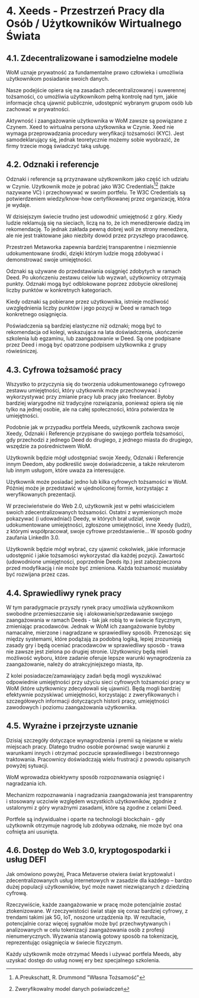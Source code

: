 # 4. Xeeds - Przestrzeń Pracy dla Osób / Użytkowników Wirtualnego Świata

## 4.1. Zdecentralizowane i samodzielne modele

WoM uznaje prywatność za fundamentalne prawo człowieka i umożliwia użytkownikom posiadanie swoich danych.

Nasze podejście opiera się na zasadach zdecentralizowanej i suwerennej tożsamości, co umożliwia użytkownikom pełną kontrolę nad tym, jakie informacje chcą ujawnić publicznie, udostępnić wybranym grupom osób lub zachować w prywatności.

Aktywność i zaangażowanie użytkownika w WoM zawsze są powiązane z Czynem. Xeed to wirtualna persona użytkownika w Czynie. Xeed nie wymaga przeprowadzania procedury weryfikacji tożsamości (KYC). Jest samodeklarujący się, jednak teoretycznie możemy sobie wyobrazić, że firmy trzecie mogą świadczyć taką usługę.

## 4.2. Odznaki i referencje

Odznaki i referencje są przyznawane użytkownikom jako część ich udziału w Czynie. Użytkownik może je pobrać jako W3C Credentials[^7][^8] (także nazywane VC) i przechowywać w swoim portfelu. Te W3C Credentials są potwierdzeniem wiedzy/know-how certyfikowanej przez organizację, która je wydaje.

W dzisiejszym świecie trudno jest udowodnić umiejętność z góry. Kiedy ludzie reklamują się na sieciach, liczą na to, że ich menedżerowie dadzą im rekomendację. To jednak zakłada pewną dobrej woli ze strony menedżera, ale nie jest traktowane jako niezbity dowód przez przyszłego pracodawcę.

Przestrzeń Metaworka zapewnia bardziej transparentne i niezmiennie udokumentowane środki, dzięki którym ludzie mogą zdobywać i demonstrować swoje umiejętności.

Odznaki są używane do przedstawiania osiągnięć zdobytych w ramach Deed. Po ukończeniu zestawu celów lub wyzwań, użytkownicy otrzymają punkty. Odznaki mogą być odblokowane poprzez zdobycie określonej liczby punktów w konkretnych kategoriach.

Kiedy odznaki są pobierane przez użytkownika, istnieje możliwość uwzględnienia liczby punktów i jego pozycji w Deed w ramach tego konkretnego osiągnięcia.

Poświadczenia są bardziej elastyczne niż odznaki; mogą być to rekomendacja od kolegi, wskazująca na lata doświadczenia, ukończenie szkolenia lub egzaminu, lub zaangażowanie w Deed. Są one podpisane przez Deed i mogą być opatrzone podpisem użytkownika z grupy rówieśniczej.

## 4.3. Cyfrowa tożsamość pracy

Wszystko to przyczynia się do tworzenia udokumentowanego cyfrowego zestawu umiejętności, który użytkownik może przechowywać i wykorzystywać przy zmianie pracy lub pracy jako freelancer. Byłoby bardziej wiarygodne niż tradycyjne rozwiązania, ponieważ opiera się nie tylko na jednej osobie, ale na całej społeczności, która potwierdza te umiejętności.

Podobnie jak w przypadku portfela Meeds, użytkownik zachowa swoje Xeedy, Odznaki i Referencje przypisane do swojego portfela tożsamości, gdy przechodzi z jednego Deed do drugiego, z jednego miasta do drugiego, wszędzie za pośrednictwem WoM.

Użytkownik będzie mógł udostępniać swoje Xeedy, Odznaki i Referencje innym Deedom, aby podkreślić swoje doświadczenie, a także rekruterom lub innym usługom, które uważa za interesujące.

Użytkownik może posiadać jedno lub kilka cyfrowych tożsamości w WoM. Później może je przedstawić w ujednoliconej formie, korzystając z weryfikowanych prezentacji.

W przeciwieństwie do Web 2.0, użytkownik jest w pełni właścicielem swoich zdecentralizowanych tożsamości. Ostatni z wymienionych może pokazywać (i udowadniać) Deedy, w których brał udział, swoje udokumentowane umiejętności, zgłoszone umiejętności, inne Xeedy (ludzi), z którymi współpracował, swoje cyfrowe przedstawienie... W sposób godny zaufania LinkedIn 3.0.

Użytkownik będzie mógł wybrać, czy ujawnić cokolwiek, jakie informacje udostępnić i jakie tożsamości wykorzystać dla każdej pozycji. Zawartość (udowodnione umiejętności, poprzednie Deeds itp.) jest zabezpieczona przed modyfikacją i nie może być zmieniona. Każda tożsamość musiałaby być rozwijana przez czas.

## 4.4. Sprawiedliwy rynek pracy

W tym paradygmacie przyszły rynek pracy umożliwia użytkownikom swobodne przemieszczanie się i alokowanie/sprzedawanie swojego zaangażowania w ramach Deeds - tak jak robią to w świecie fizycznym, zmieniając pracodawców. Jednak w WoM ich zaangażowanie byłoby namacalne, mierzone i nagradzane w sprawiedliwy sposób. Przenosząc się między systemami, które podążają za podobną logiką, lepiej zrozumieją zasady gry i będą oceniać pracodawców w sprawiedliwy sposób - trawa nie zawsze jest zielona po drugiej stronie. Użytkownicy będą mieli możliwość wyboru, które zadanie oferuje lepsze warunki wynagrodzenia za zaangażowanie, należy do atrakcyjniejszego miasta, itp.

Z kolei posiadacze/zamawiający zadań będą mogli wyszukiwać odpowiednie umiejętności przy użyciu sieci cyfrowych tożsamości pracy w WoM (które użytkownicy zdecydowali się ujawnić). Będą mogli bardziej efektywnie pozyskiwać umiejętności, korzystając z zweryfikowanych i szczegółowych informacji dotyczących historii pracy, umiejętności zawodowych i poziomu zaangażowania użytkownika.

## 4.5. Wyraźne i przejrzyste uznanie

Dzisiaj szczegóły dotyczące wynagrodzenia i premii są niejasne w wielu miejscach pracy. Dlatego trudno osobie porównać swoje warunki z warunkami innych i otrzymać poczucie sprawiedliwego i bezstronnego traktowania. Pracownicy doświadczają wielu frustracji z powodu opisanych powyżej sytuacji.

WoM wprowadza obiektywny sposób rozpoznawania osiągnięć i nagradzania ich.

Mechanizm rozpoznawania i nagradzania zaangażowania jest transparentny i stosowany uczciwie względem wszystkich użytkowników, zgodnie z ustalonymi z góry wyraźnymi zasadami, które są zgodne z celami Deed.

Portfele są indywidualne i oparte na technologii blockchain - gdy użytkownik otrzymuje nagrodę lub zdobywa odznakę, nie może być ona cofnięta ani usunięta.

## 4.6. Dostęp do Web 3.0, kryptogospodarki i usług DEFI

Jak omówiono powyżej, Praca Metaverse otwiera świat kryptowalut i zdecentralizowanych usług internetowych w zasadzie dla każdego – bardzo dużej populacji użytkowników, być może nawet niezwiązanych z dziedziną cyfrową.

Rzeczywiście, każde zaangażowanie w pracę może potencjalnie zostać ztokenizowane. W rzeczywistości świat staje się coraz bardziej cyfrowy, z trendami takimi jak 5G, IoT, noszone urządzenia itp. W rezultacie, potencjalnie coraz więcej sygnałów może być przechwytywanych i analizowanych w celu tokenizacji zaangażowania osób z profesji nienumerycznych. Wyzwania stanowią gotowy sposób na tokenizację, reprezentując osiągnięcia w świecie fizycznym.

Każdy użytkownik może otrzymać Meeds i używać portfela Meeds, aby uzyskać dostęp do usług nowej ery bez specjalnego szkolenia.

[^7]: A.Preukschatt, R. Drummond "Własna Tożsamość"
[^8]: Zweryfikowalny model danych poświadczeń

